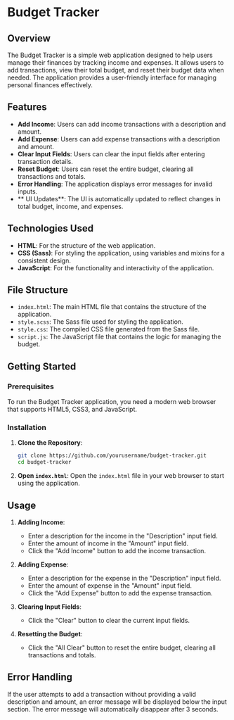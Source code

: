 # Budget Tracker

## Overview

The Budget Tracker is a simple web application designed to help users manage their finances by tracking income and expenses. It allows users to add transactions, view their total budget, and reset their budget data when needed. The application provides a user-friendly interface for managing personal finances effectively.

## Features

- **Add Income**: Users can add income transactions with a description and amount.
- **Add Expense**: Users can add expense transactions with a description and amount.
- **Clear Input Fields**: Users can clear the input fields after entering transaction details.
- **Reset Budget**: Users can reset the entire budget, clearing all transactions and totals.
- **Error Handling**: The application displays error messages for invalid inputs.
- ** UI Updates**: The UI is automatically updated to reflect changes in total budget, income, and expenses.

## Technologies Used

- **HTML**: For the structure of the web application.
- **CSS (Sass)**: For styling the application, using variables and mixins for a consistent design.
- **JavaScript**: For the functionality and interactivity of the application.

## File Structure

- `index.html`: The main HTML file that contains the structure of the application.
- `style.scss`: The Sass file used for styling the application.
- `style.css`: The compiled CSS file generated from the Sass file.
- `script.js`: The JavaScript file that contains the logic for managing the budget.

## Getting Started

### Prerequisites

To run the Budget Tracker application, you need a modern web browser that supports HTML5, CSS3, and JavaScript.

### Installation

1. **Clone the Repository**:
    ```sh
    git clone https://github.com/yourusername/budget-tracker.git
    cd budget-tracker
    ```

2. **Open `index.html`**:
    Open the `index.html` file in your web browser to start using the application.

## Usage

1. **Adding Income**:
    - Enter a description for the income in the "Description" input field.
    - Enter the amount of income in the "Amount" input field.
    - Click the "Add Income" button to add the income transaction.

2. **Adding Expense**:
    - Enter a description for the expense in the "Description" input field.
    - Enter the amount of expense in the "Amount" input field.
    - Click the "Add Expense" button to add the expense transaction.

3. **Clearing Input Fields**:
    - Click the "Clear" button to clear the current input fields.

4. **Resetting the Budget**:
    - Click the "All Clear" button to reset the entire budget, clearing all transactions and totals.

## Error Handling

If the user attempts to add a transaction without providing a valid description and amount, an error message will be displayed below the input section. The error message will automatically disappear after 3 seconds.

